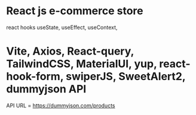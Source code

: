 # React js e-commerce store

react hooks
useState,
useEffect,
useContext,

# Vite, Axios, React-query, TailwindCSS, MaterialUI, yup, react-hook-form, swiperJS, SweetAlert2, dummyjson API

API URL = https://dummyjson.com/products
